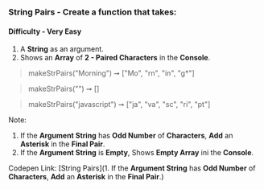 ### String Pairs - Create a function that takes:

#### Difficulty - Very Easy

1. A **String** as an argument. 
1. Shows an **Array** of **2 - Paired Characters** in the **Console**. 

> makeStrPairs("Morning") ➞ ["Mo", "rn", "in", "g*"]

> makeStrPairs("") ➞ []

> makeStrPairs("javascript") ➞ ["ja", "va", "sc", "ri", "pt"]

Note: 
1. If the **Argument String** has **Odd Number** of **Characters**, **Add** an **Asterisk** in the **Final Pair**.
1. If the **Argument String** is **Empty**, Shows **Empty Array** ini the **Console**.

Codepen Link: [String Pairs](1. If the **Argument String** has **Odd Number** of **Characters**, **Add** an **Asterisk** in the **Final Pair**.)